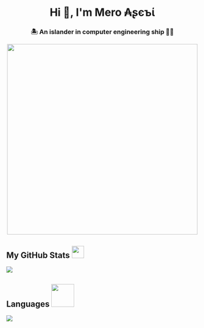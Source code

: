<h1 align="center">Hi 👋, I'm Mero ₳ʂєъί</h1>
<h3 align="center">🏝️ An islander in computer engineering ship 🚣🏼</h3>

<p align="center"><a href="https://open.spotify.com/user/3o3yagerlijobkuz7nbj9evnk"><img src="https://spotify-status-kappa.vercel.app/api/run-spotify-status" width="500"></a></p>

<h2 > My GitHub Stats <img src='https://media1.giphy.com/media/du3J3cXyzhj75IOgvA/giphy.gif?cid=ecf05e47x2g034i9pzwtzzsd3xgg2w9nr94t4tflbbgo3008&rid=giphy.gif' width='32px'> </h2>
<p><img align="center" src="https://github-readme-stats.vercel.app/api?username=ussnllmn&show_icons=true&theme=dark&locale=en"></p>

<h2 > Languages  <img src='https://i.pinimg.com/originals/e4/26/70/e426702edf874b181aced1e2fa5c6cde.gif' width='60px'> </h2>
<p><img align="center" src="https://github-readme-stats.vercel.app/api/top-langs?username=ussnllmn&show_icons=true&theme=dark&locale=en&layout=compact"></p>
